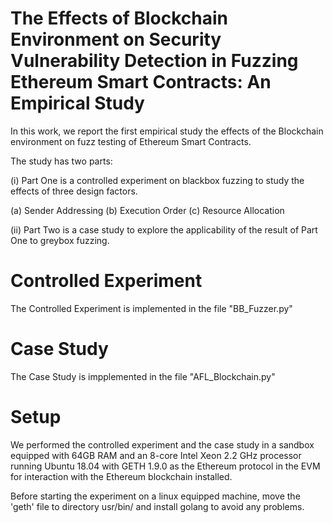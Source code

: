 # The Effects of Blockchain Environment on Security Vulnerability Detection in Fuzzing Ethereum Smart Contracts: An Empirical Study

In this work, we report the first empirical study the effects of the Blockchain environment on fuzz testing of Ethereum Smart Contracts.

The study has two parts:

(i) Part One is a controlled experiment on blackbox fuzzing to study the effects of three design factors. 

(a) Sender Addressing
(b) Execution Order
(c) Resource Allocation

(ii) Part Two is a case study to explore the applicability of the result of Part One to greybox fuzzing.

 
# Controlled Experiment
The Controlled Experiment is implemented in the file "BB_Fuzzer.py"
 
# Case Study
The Case Study is impplemented in the file "AFL_Blockchain.py"
 
 
# Setup

We performed the controlled experiment and the case study in a sandbox equipped with 64GB RAM and an 8-core Intel Xeon 2.2 GHz processor running Ubuntu 18.04 with GETH 1.9.0 as the Ethereum protocol in the EVM for interaction with the Ethereum blockchain installed.

Before starting the experiment on a linux equipped machine, move the 'geth' file to directory usr/bin/ and install golang to avoid any problems.
